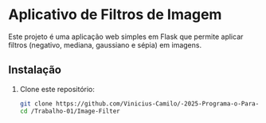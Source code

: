 # Aplicativo de Filtros de Imagem

Este projeto é uma aplicação web simples em Flask que permite aplicar filtros (negativo, mediana, gaussiano e sépia) em imagens.

## Instalação

1. Clone este repositório:
   ```bash
   git clone https://github.com/Vinicius-Camilo/-2025-Programa-o-Para-Internet-I/blob/main/Trabalho-01/Image-Filter
   cd /Trabalho-01/Image-Filter
